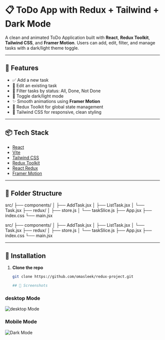 # 📋 ToDo App with Redux + Tailwind + Dark Mode

A clean and animated ToDo Application built with **React**, **Redux Toolkit**, **Tailwind CSS**, and **Framer Motion**. Users can add, edit, filter, and manage tasks with a dark/light theme toggle.

---

## 🚀 Features

- ✅ Add a new task
- 📝 Edit an existing task
- 📂 Filter tasks by status: All, Done, Not Done
- 🌙 Toggle dark/light mode
- ✨ Smooth animations using **Framer Motion**
- 🔄 Redux Toolkit for global state management
- 🎨 Tailwind CSS for responsive, clean styling

---

## 📦 Tech Stack

- [React](https://reactjs.org/)
- [Vite](https://vitejs.dev/)
- [Tailwind CSS](https://tailwindcss.com/)
- [Redux Toolkit](https://redux-toolkit.js.org/)
- [React Redux](https://react-redux.js.org/)
- [Framer Motion](https://www.framer.com/motion/)

---

## 📁 Folder Structure

src/
├── components/
│ ├── AddTask.jsx
│ ├── ListTask.jsx
│ └── Task.jsx
├── redux/
│ ├── store.js
│ └── taskSlice.js
├── App.jsx
├── index.css
└── main.jsx

src/
├── components/
│ ├── AddTask.jsx
│ ├── ListTask.jsx
│ └── Task.jsx
├── redux/
│ ├── store.js
│ └── taskSlice.js
├── App.jsx
├── index.css
└── main.jsx


---

## 🔧 Installation

1. **Clone the repo**
   ```bash
   git clone https://github.com/omasleek/redux-project.git
   
   ## 📸 Screenshots

###  desktop Mode
![desktop Mode](./src/assets/screenshots/desktop.PNG)

###  Mobile Mode
![Dark Mode](./src/assets/screenshots/mobile.PNG)
